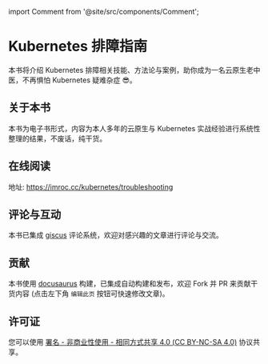 import Comment from '@site/src/components/Comment';

# Kubernetes 排障指南

本书将介绍 Kubernetes 排障相关技能、方法论与案例，助你成为一名云原生老中医，不再惧怕 Kubernetes 疑难杂症 😎。

## 关于本书

本书为电子书形式，内容为本人多年的云原生与 Kubernetes 实战经验进行系统性整理的结果，不废话，纯干货。

## 在线阅读

地址: https://imroc.cc/kubernetes/troubleshooting

## 评论与互动

本书已集成 [giscus](https://giscus.app/zh-CN) 评论系统，欢迎对感兴趣的文章进行评论与交流。

## 贡献

本书使用 [docusaurus](https://docusaurus.io/) 构建，已集成自动构建和发布，欢迎 Fork 并 PR 来贡献干货内容 (点击左下角 `编辑此页` 按钮可快速修改文章)。

## 许可证

您可以使用 [署名 - 非商业性使用 - 相同方式共享 4.0 (CC BY-NC-SA 4.0)](https://creativecommons.org/licenses/by-nc-sa/4.0/deed.zh) 协议共享。

<Comment/>
